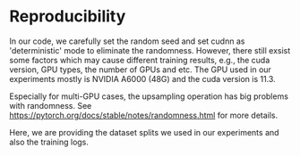 # Reproducibility

In our code, we carefully set the random seed and set cudnn as 'deterministic' mode to eliminate the randomness. 
However, there still exsist some factors which may cause different training results, e.g., the cuda version, GPU types, the number of GPUs and etc. The GPU used in our experiments mostly is NVIDIA A6000 (48G) and the cuda version is 11.3.

Especially for multi-GPU cases, the upsampling operation has big problems with randomness.
See https://pytorch.org/docs/stable/notes/randomness.html for more details.

Here, we are providing the dataset splits we used in our experiments and also the training logs.